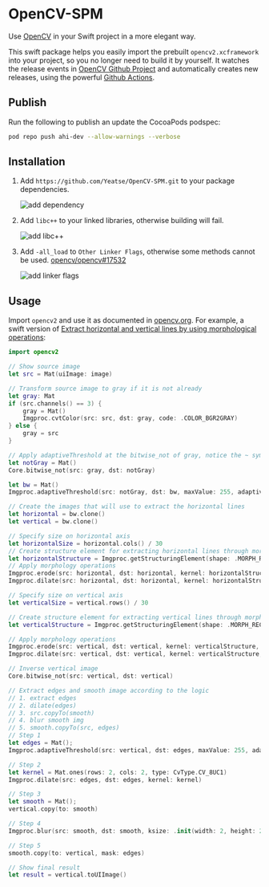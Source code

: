# OpenCV-SPM

Use [OpenCV](https://github.com/opencv/opencv) in your Swift project in a more elegant way.

This swift package helps you easily import the prebuilt `opencv2.xcframework` into your project, so you no longer need to build it by yourself. It watches the release events in [OpenCV Github Project](https://github.com/opencv/opencv) and automatically creates new releases, using the powerful [Github Actions](https://github.com/features/actions).

## Publish

Run the following to publish an update the CocoaPods podspec:
```sh
pod repo push ahi-dev --allow-warnings --verbose
```

## Installation

1. Add `https://github.com/Yeatse/OpenCV-SPM.git` to your package dependencies.

    ![add dependency](screenshots/add%20dependency.png)

2. Add `libc++` to your linked libraries, otherwise building will fail.

    ![add libc++](screenshots/add%20libcxx.png)

3. Add `-all_load` to `Other Linker Flags`, otherwise some methods cannot be used. [opencv/opencv#17532](https://github.com/opencv/opencv/issues/17532)

    ![add linker flags](screenshots/add%20linker%20flags.png)

## Usage

Import `opencv2` and use it as documented in [opencv.org](opencv.org). For example, a swift version of [Extract horizontal and vertical lines by using morphological operations](https://docs.opencv.org/4.6.0/dd/dd7/tutorial_morph_lines_detection.html):

```swift
import opencv2

// Show source image
let src = Mat(uiImage: image)

// Transform source image to gray if it is not already
let gray: Mat
if (src.channels() == 3) {
    gray = Mat()
    Imgproc.cvtColor(src: src, dst: gray, code: .COLOR_BGR2GRAY)
} else {
    gray = src
}

// Apply adaptiveThreshold at the bitwise_not of gray, notice the ~ symbol
let notGray = Mat()
Core.bitwise_not(src: gray, dst: notGray)

let bw = Mat()
Imgproc.adaptiveThreshold(src: notGray, dst: bw, maxValue: 255, adaptiveMethod: .ADAPTIVE_THRESH_MEAN_C, thresholdType: .THRESH_BINARY, blockSize: 15, C: -2)

// Create the images that will use to extract the horizontal lines
let horizontal = bw.clone()
let vertical = bw.clone()

// Specify size on horizontal axis
let horizontalSize = horizontal.cols() / 30
// Create structure element for extracting horizontal lines through morphology operations
let horizontalStructure = Imgproc.getStructuringElement(shape: .MORPH_RECT, ksize: .init(width: horizontalSize, height: 1))
// Apply morphology operations
Imgproc.erode(src: horizontal, dst: horizontal, kernel: horizontalStructure, anchor: .init(x: -1, y: -1))
Imgproc.dilate(src: horizontal, dst: horizontal, kernel: horizontalStructure, anchor: .init(x: -1, y: -1))

// Specify size on vertical axis
let verticalSize = vertical.rows() / 30

// Create structure element for extracting vertical lines through morphology operations
let verticalStructure = Imgproc.getStructuringElement(shape: .MORPH_RECT, ksize: .init(width: 1, height: verticalSize))

// Apply morphology operations
Imgproc.erode(src: vertical, dst: vertical, kernel: verticalStructure, anchor: .init(x: -1, y: -1))
Imgproc.dilate(src: vertical, dst: vertical, kernel: verticalStructure, anchor: .init(x: -1, y: -1))

// Inverse vertical image
Core.bitwise_not(src: vertical, dst: vertical)

// Extract edges and smooth image according to the logic
// 1. extract edges
// 2. dilate(edges)
// 3. src.copyTo(smooth)
// 4. blur smooth img
// 5. smooth.copyTo(src, edges)
// Step 1
let edges = Mat();
Imgproc.adaptiveThreshold(src: vertical, dst: edges, maxValue: 255, adaptiveMethod: .ADAPTIVE_THRESH_MEAN_C, thresholdType: .THRESH_BINARY, blockSize: 3, C: -2)

// Step 2
let kernel = Mat.ones(rows: 2, cols: 2, type: CvType.CV_8UC1)
Imgproc.dilate(src: edges, dst: edges, kernel: kernel)

// Step 3
let smooth = Mat();
vertical.copy(to: smooth)

// Step 4
Imgproc.blur(src: smooth, dst: smooth, ksize: .init(width: 2, height: 2))

// Step 5
smooth.copy(to: vertical, mask: edges)

// Show final result
let result = vertical.toUIImage()
```
